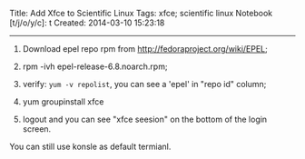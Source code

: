 Title: Add Xfce to Scientific Linux
Tags: xfce; scientific linux
Notebook [t/j/o/y/c]: t
Created: 2014-03-10 15:23:18

------

1. Download epel repo rpm from http://fedoraproject.org/wiki/EPEL;

1. rpm -ivh epel-release-6.8.noarch.rpm;

1. verify: `yum -v repolist`, you can see a 'epel' in "repo id" column;

1. yum groupinstall xfce

1. logout and you can see "xfce seesion" on the bottom of the login screen.

You can still use konsle as default termianl.
